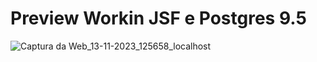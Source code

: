 # Preview Workin JSF e Postgres 9.5

![Captura da Web_13-11-2023_125658_localhost](https://github.com/JoaoLlucaxs/Sistema_Pessoa_Em_JSF/assets/92184255/4b44d751-eacf-4f4b-8f34-fe30b580695c)




